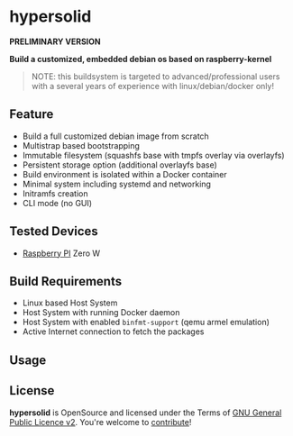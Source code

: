 hypersolid
=====================================================

**PRELIMINARY VERSION**

**Build a customized, embedded debian os based on raspberry-kernel**

> NOTE: this buildsystem is targeted to advanced/professional users with a several years of experience with linux/debian/docker only!

Feature
--------------------

* Build a full customized debian image from scratch
* Multistrap based bootstrapping
* Immutable filesystem (squashfs base with tmpfs overlay via overlayfs)
* Persistent storage option (additional overlayfs base)
* Build environment is isolated within a Docker container
* Minimal system including systemd and networking
* Initramfs creation
* CLI mode (no GUI)

Tested Devices
--------------------

* [Raspberry PI](docs/raspberry-pi.md) Zero W

Build Requirements
--------------------

* Linux based Host System
* Host System with running Docker daemon
* Host System with enabled `binfmt-support` (qemu armel emulation)
* Active Internet connection to fetch the packages

Usage
--------------------


License
-------

**hypersolid** is OpenSource and licensed under the Terms of [GNU General Public Licence v2](LICENSE.txt). You're welcome to [contribute](CONTRIBUTE.md)!